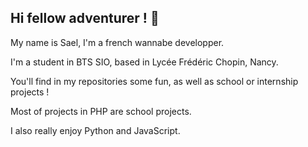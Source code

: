 ## Hi fellow adventurer ! 🤠

My name is Sael, I'm a french wannabe developper.

I'm a student in BTS SIO, based in Lycée Frédéric Chopin, Nancy.

You'll find in my repositories some fun, as well as school or internship projects !

Most of projects in PHP are school projects.

I also really enjoy Python and JavaScript.
